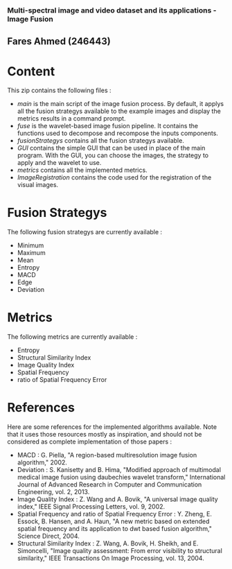 ### Multi-spectral image and video dataset and its applications - Image Fusion
## Fares Ahmed (246443)

# Content

This zip contains the following files :
 * *main* is the main script of the image fusion process. By default, it applys all the fusion strategys available to the example images and display the metrics results in a command prompt.
 * *fuse* is the wavelet-based image fusion pipeline. It contains the functions used to decompose and recompose the inputs components.
 * *fusionStrategys* contains all the fusion strategys available.
 * *GUI* contains the simple GUI that can be used in place of the main program. With the GUI, you can choose the images, the strategy to apply and the wavelet to use.
 * *metrics* contains all the implemented metrics.
 * *ImageRegistration* contains the code used for the registration of the visual images.

# Fusion Strategys

The following fusion strategys are currently available :
 * Minimum
 * Maximum
 * Mean
 * Entropy
 * MACD
 * Edge
 * Deviation

# Metrics

The following metrics are currently available :
 * Entropy
 * Structural Similarity Index
 * Image Quality Index
 * Spatial Frequency
 * ratio of Spatial Frequency Error
 
# References

Here are some references for the implemented algorithms available. Note that it uses those resources mostly as inspiration, and should not be considered as complete implementation of those papers :
 * MACD : G. Piella, "A region-based multiresolution image fusion algorithm," 2002.
 * Deviation : S. Kanisetty and B. Hima, "Modified approach of multimodal medical image fusion using daubechies wavelet transform," International Journal of Advanced Research in Computer and Communication Engineering, vol. 2, 2013.
 * Image Quality Index : Z. Wang and A. Bovik, "A universal image quality index," IEEE Signal Processing Letters, vol. 9, 2002.
 * Spatial Frequency and ratio of Spatial Frequency Error : Y. Zheng, E. Essock, B. Hansen, and A. Haun, "A new metric based on extended spatial frequency and its application to dwt based fusion algorithm," Science Direct, 2004.
 * Structural Similarity Index :  Z. Wang, A. Bovik, H. Sheikh, and E. Simoncelli, "Image quality assessment: From error visibility to structural similarity," IEEE Transactions On Image Processing, vol. 13, 2004.
